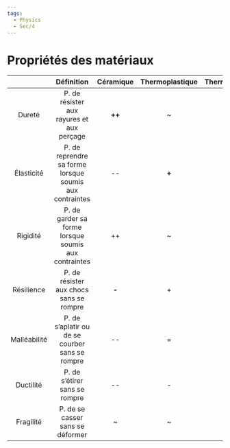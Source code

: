 ```yaml
---
tags:
  - Physics
  - Sec/4
---
```


# Propriétés des matériaux

|              |                         Définition                         | Céramique | Thermoplastique | Thermodurcissable |
|:------------:|:----------------------------------------------------------:|:---------:|:---------------:|:-----------------:|
|    Dureté    |         P. de résister aux rayures et aux perçage          |  **++**   |        ~        |       **+**       |
|  Élasticité  | P. de reprendre sa forme<br>lorsque soumis aux contraintes |    --     |      **+**      |         ~         |
|   Rigidité   |  P. de garder sa forme<br>lorsque soumis aux contraintes   |    ++     |        ~        |       **+**       |
|  Résilience  |          P. de résister aux chocs sans se rompre           |   **-**   |        +        |         +         |
| Malléabilité |      P. de s’aplatir ou de se courber sans se rompre       |    --     |        =        |         -         |
|  Ductilité   |               P. de s’étirer sans se rompre                |    --     |        -        |         -         |
|  Fragilité   |              P. de se casser sans se déformer              |     ~     |        ~        |       **-**       |
